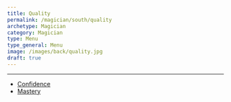 ```yaml
---
title: Quality
permalink: /magician/south/quality
archetype: Magician
category: Magician
type: Menu
type_general: Menu
image: /images/back/quality.jpg
draft: true
---
```


---
- [Confidence](/magician/south/quality/confidence)
- [Mastery](/magician/south/quality/mastery)
